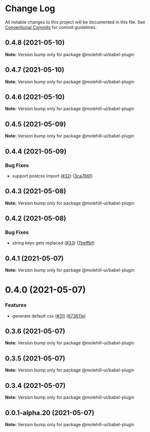 # Change Log

All notable changes to this project will be documented in this file.
See [Conventional Commits](https://conventionalcommits.org) for commit guidelines.

## 0.4.8 (2021-05-10)

**Note:** Version bump only for package @molehill-ui/babel-plugin





## 0.4.7 (2021-05-10)

**Note:** Version bump only for package @molehill-ui/babel-plugin





## 0.4.6 (2021-05-10)

**Note:** Version bump only for package @molehill-ui/babel-plugin





## 0.4.5 (2021-05-09)

**Note:** Version bump only for package @molehill-ui/babel-plugin





## 0.4.4 (2021-05-09)


### Bug Fixes

* support postcss import ([#32](https://github.com/molehill-ui/molehill-ui/issues/32)) ([3ca766f](https://github.com/molehill-ui/molehill-ui/commit/3ca766f8366036276790406b5c5766502c0e1834))





## 0.4.3 (2021-05-08)

**Note:** Version bump only for package @molehill-ui/babel-plugin





## 0.4.2 (2021-05-08)


### Bug Fixes

* string keys gets replaced ([#33](https://github.com/molehill-ui/molehill-ui/issues/33)) ([7beffbf](https://github.com/molehill-ui/molehill-ui/commit/7beffbfdf74e6fc87088f5dba1035ad5ee0f6d1b))





## 0.4.1 (2021-05-07)

**Note:** Version bump only for package @molehill-ui/babel-plugin





# 0.4.0 (2021-05-07)


### Features

* generate default css ([#31](https://github.com/molehill-ui/molehill-ui/issues/31)) ([673611e](https://github.com/molehill-ui/molehill-ui/commit/673611e32369f0c48f9b77c2f614f74eb6189a7c))





## 0.3.6 (2021-05-07)

**Note:** Version bump only for package @molehill-ui/babel-plugin





## 0.3.5 (2021-05-07)

**Note:** Version bump only for package @molehill-ui/babel-plugin





## 0.3.4 (2021-05-07)

**Note:** Version bump only for package @molehill-ui/babel-plugin





## 0.0.1-alpha.20 (2021-05-07)

**Note:** Version bump only for package @molehill-ui/babel-plugin
